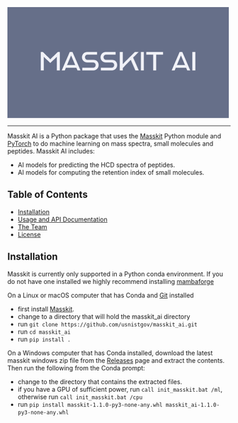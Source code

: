 ![Masskit logo](src/masskit_ai/docs/_static/img/masskit_ai_logo.png)

--------------------------------------------------------------------------------

Masskit AI is a Python package that uses the [Masskit](https://github.com/usnistgov/masskit) Python module and [PyTorch](https://pytorch.org/) to do machine learning on mass spectra, small molecules and peptides.  Masskit AI includes:

- AI models for predicting the HCD spectra of peptides.
- AI models for computing the retention index of small molecules.

<!-- toc -->
## Table of Contents

- [Installation](#installation)
- [Usage and API Documentation](https://pages.nist.gov/masskit_ai)
- [The Team](https://chemdata.nist.gov/)
- [License](LICENSE.md)

<!-- tocstop -->

## Installation

Masskit is currently only supported in a Python conda environment. If you do not have one installed we highly recommend installing [mambaforge](https://github.com/conda-forge/miniforge#mambaforge)

On a Linux or macOS computer that has Conda and [Git](https://git-scm.com/) installed

- first install [Masskit](https://github.com/usnistgov/masskit).
- change to a directory that will hold the masskit_ai directory
- run `git clone https://github.com/usnistgov/masskit_ai.git`
- run `cd masskit_ai`
- run `pip install .`

On a Windows computer that has Conda installed, download the latest masskit windows zip file from the
[Releases](https://github.com/usnistgov/masskit_ai/releases) page and extract the contents. Then run the
following from the Conda prompt:

- change to the directory that contains the extracted files.
- if you have a GPU of sufficient power, run `call init_masskit.bat /ml`, otherwise run `call init_masskit.bat /cpu`
- run `pip install masskit-1.1.0-py3-none-any.whl masskit_ai-1.1.0-py3-none-any.whl`
